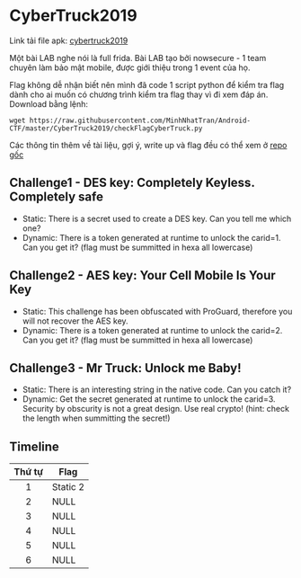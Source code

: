 # CyberTruck2019

Link tải file apk: [cybertruck2019](https://github.com/MinhNhatTran/Android-CTF/blob/master/CyberTruck2019/cybertruck19.apk)

Một bài LAB nghe nói là full frida. Bài LAB tạo bởi nowsecure - 1 team chuyên làm bảo mật mobile, được giới thiệu trong 1 event của họ.

Flag không dễ nhận biết nên mình đã code 1 script python để kiểm tra flag dành cho ai muốn có chương trình kiểm tra flag thay vì đi xem đáp án. Download bằng lệnh:

```
wget https://raw.githubusercontent.com/MinhNhatTran/Android-CTF/master/CyberTruck2019/checkFlagCyberTruck.py
```

Các thông tin thêm về tài liệu, gợi ý, write up và flag đều có thể xem ở [repo gốc](https://github.com/nowsecure/cybertruckchallenge19)

## Challenge1 - DES key: Completely Keyless. Completely safe
- Static: There is a secret used to create a DES key. Can you tell me which one?
- Dynamic: There is a token generated at runtime to unlock the carid=1. Can you get it? (flag must be summitted in hexa all lowercase)

## Challenge2 - AES key: Your Cell Mobile Is Your Key
- Static: This challenge has been obfuscated with ProGuard, therefore you will not recover the AES key.
- Dynamic: There is a token generated at runtime to unlock the carid=2. Can you get it? (flag must be summitted in hexa all lowercase)

## Challenge3 - Mr Truck: Unlock me Baby!
- Static: There is an interesting string in the native code. Can you catch it?
- Dynamic: Get the secret generated at runtime to unlock the carid=3. Security by obscurity is not a great design. Use real crypto! (hint: check the length when summitting the secret!)

## Timeline

| Thứ tự | Flag     |
|:------:|----------|
| 1      | Static 2 |
| 2      | NULL     |
| 3      | NULL     |
| 4      | NULL     |
| 5      | NULL     |
| 6      | NULL     |

